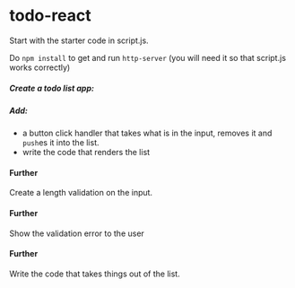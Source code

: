 # todo-react

Start with the starter code in script.js.

Do `npm install` to get and run `http-server`
(you will need it so that script.js works correctly)

##### Create a todo list app:
##### Add:
- a button click handler that takes what is in the input, removes it and `push`es it into the list.
- write the code that renders the list

#### Further
Create a length validation on the input.

#### Further
Show the validation error to the user

#### Further
Write the code that takes things out of the list.
